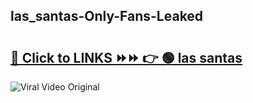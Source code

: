 
 ## las_santas-Only-Fans-Leaked

# <h2><a href="https://clipsfans.com/las_santas&ref=git">🔗 Click to LINKS ⏩⏩ 👉 🟢 las santas </a></h2>

<a href="https://clipsfans.com/las_santas&ref=git" rel="nofollow" data-target="animated-image.originalLink"><img src="https://i.ibb.co.com/xMMVF88/686577567.gif" alt="Viral Video Original" style="max-width: 100%; display: inline-block;" data-target="animated-image.originalImage"></a>

